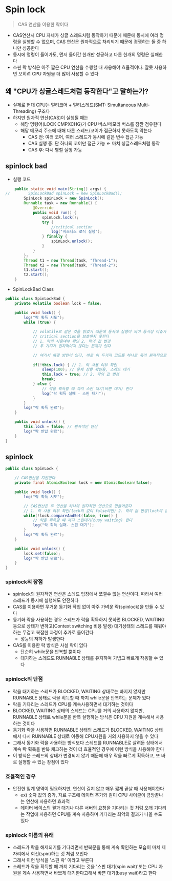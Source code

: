 # Spin lock

> CAS 연산을 이용한 락이다

- CAS연산시 CPU 자체가 싱글 스레드처럼 동작하기 때문에 때문에 동시에 여러 명령을 실행할 수 없으며, CAS 연산은 원자적으로 처리되기 때문에 경쟁하는 둘 중 하나만 성공한다
- 동시에 명령이 들어가도, 먼저 들어간 한개만 성공하고 다른 한개의 명령은 실패한다
- 스핀 락 방식은 아주 짧은 CPU 연산을 수행할 때 사용해야 효율적이다. 잘못 사용하면 오히려 CPU 자원을 더 많이 사용할 수 있다

## 왜 "CPU가 싱글스레드처럼 동작한다"고 말하는가?
- 실제로 현대 CPU는 멀티코어 + 멀티스레드(SMT: Simultaneous Multi-Threading) 구조다
- 하지만 원자적 연산(CAS)이 실행될 때는
  - 해당 명령어(LOCK CMPXCHG)가 CPU 버스/메모리 버스를 잠깐 점유한다
  - 해당 메모리 주소에 대해 다른 스레드/코어가 접근하지 못하도록 막는다
    - CAS 전: 여러 코어, 여러 스레드가 동시에 같은 변수 접근 가능
    - CAS 실행 중: 단 하나의 코어만 접근 가능 ← 마치 싱글스레드처럼 동작
    - CAS 후: 다시 병렬 실행 가능

## spinlock bad

- 실행 코드

```java
    public static void main(String[] args) {
//        SpinLockBad spinLock = new SpinLockBad();
        SpinLock spinLock = new SpinLock();
        Runnable task = new Runnable() {
            @Override
            public void run() {
                spinLock.lock();
                try {
                    //critical section
                    log("비즈니스 로직 실행");
                } finally {
                    spinLock.unlock();
                }
            }
        };
        Thread t1 = new Thread(task, "Thread-1");
        Thread t2 = new Thread(task, "Thread-2");
        t1.start();
        t2.start();
    }
```

- SpinLockBad Class

```java
public class SpinLockBad {
    private volatile boolean lock = false;

    public void lock() {
        log("락 획득 시도");
        while (true) {
            
            // volatile로 같은 것을 읽었기 때문에 동시에 실행이 되어 동시성 이슈가 발생한다
            // critical section을 보호하지 못한다
            // 1. 락의 사용여부 확인 2. 락의 값 변경
            // 두 가지가 원자적이지 않다는 문제가 있다

            // 여기서 해결 방안이 있다, 바로 이 두가지 코드를 하나로 묶어 원자적으로 처리하는 것이다
            
            if(!this.lock) { // 1. 락 사용 여부 확인
                sleep(100); // 문제 상황 확인용, 스레드 대기
                this.lock = true; // 2. 락의 값 변경
                break;
            } else {
                // 락을 획득할 때 까지 스핀 대기(바쁜 대기) 한다
                log("락 획득 실패 - 스핀 대기");
            }
        }
        log("락 획득 완료");
    }

    public void unlock() {
        this.lock = false; // 원자적인 연산
        log("락 반납 완료");
    }
}
```

## spinlock

```java
public class SpinLock {

    // CAS연산을 지원한다
    private final AtomicBoolean lock = new AtomicBoolean(false);

    public void lock() {
        log("락 획득 시도");

        // CAS연산은 두 연산을 하나의 원자적인 연산으로 만들어준다
        // 1. 락 사용 여부 확인(lock의 값이 false라면) 2. 락의 값 변경(lock의 값을 true로 변경)
        while(!lock.compareAndSet(false, true)) {
            // 락을 획득할 떄 까지 스핀대기(busy waiting) 한다
            log("락 획득 실패- 스핀 대기");
        }
        log("락 획득 완료");
    }

    public void unlock() {
        lock.set(false);
        log("락 반납 완료");
    }
}
```

### spinlock의 장점

- spinlock의 원자적인 연산은 스레드 입장에서 쪼갤수 없는 연산이다. 따라서 여러 스레드가 동시에 실행해도 안전하다
- CAS를 이용하면 무거운 동기화 작업 없이 아주 가벼운 락(spinlock)을 만들 수 있다
- 동기화 락을 사용하는 경우 스레드가 락을 획득하지 못하면 BLOCKED, WAITING등으로 상태가 변하고(Context switching 비용 발생) 대기상태의 스레드를 꺠워야하는 무겁고 복잡한 과정이 추가로 들어간다
  - 성능의 저하가 발생한다
- CAS를 이용한 락 방식은 사실 락이 없다
  - 단순히 while문을 반복할 뿐이다
  - 대기하는 스레드도 RUNNABLE 상태를 유지하며 가볍고 빠르게 작동할 수 있다

### spinlock의 단점

- 락을 대기하는 스레드가 BLOCKED, WAITING 상태로는 빠지지 않지만 RUNNABLE 상태로 락을 획득할 때 까지 while문을 반복하는 문제가 있다
- 락을 기다리는 스레드가 CPU를 계속사용하면서 대기하는 것이다
- BLOCKED, WAITING 상태의 스레드는 CPU를 거의 사용하지 않지만, RUNNABLE 상태로 while문을 반복 실행하는 방식은 CPU 자원을 계속해서 사용하는 것이다
- 동기화 락을 사용하면 RUNNABLE 상태의 스레드가 BLOCKED, WAITING 상태에서 다시 RUNNABLE 상태로 이동해 CPU자원을 거의 사용하지 않을 수 있다
- 그래서 동기화 락을 사용하는 방식보다 스레드를 RUNNABLE로 살려둔 상태에서 계속 락 획득을 반복 체크하는 것이 더 효율적인 경우에 이런 방식을 사용해야 한다
- 이 방식은 스레드의 상태가 변경되지 않기 때문에 매우 락을 빠르게 획득하고, 또 바로 실행할 수 있는 장점이 있다

### 효율적인 경우

- 안전한 임계 영역이 필요하지만, 연산이 길지 않고 매우 짧게 끝날 때 사용해야한다
  - ex) 숫자 값의 증가, 자료 구조에 데이터 추가와 같이 CPU 사이클이 금방끝나는 연산에 사용하면 효과적
  - 데이터 베이스의 결과 대기나 다른 서버의 요청을 기다리는 것 처럼 오래 기다리는 작업에 사용하면 CPU를 계속 사용하며 기다리는 최악의 결과가 나올 수도 있다

### spinlock 이름의 유래

- 스레드가 락을 해제되기를 기다리면서 반복문을 통해 계속 확인하는 모습이 마치 제자리에서 회전(spin)하는 것 처럼 보인다
- 그래서 이런 방식을 '스핀 락' 이라고 부른다
- 스레드가 락을 획득할 때 까지 기다리는 것을 '스핀 대기(spin wait)'또는 CPU 자원을 게속 사용하면서 바쁘게 대기한다고해서 바쁜 대기(busy wait)라고 한다